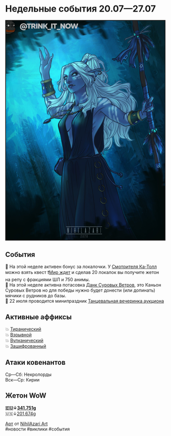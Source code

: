 # Недельные события 20.07—27.07

<html>
<center>
<img src=https://raw.githubusercontent.com/MagicalCow/TrinkIT-News/main/Sources/Assets/Weeklies/Weekly-29.jpg float=center border=2>
</center>  
</html>

## События
  📅 На этой неделе активен бонус за локалочки. У [Смотрителя Ка-Толл](https://ru.wowhead.com/npc=166307) можно взять квест ❗[Мир ждет](https://ru.wowhead.com/quest=62631/) и сделав 20 локалок вы получите жетон на репу с фракциями ШЛ и 750 анимы.  
  📅 На этой неделе активна потасовка [Данк Суровых Ветров](https://ru.wowhead.com/event=1240), это Каньон Суровых Ветров но для победы нужно будет донести (или допинать) мячики с рудников до базы.  
  📅 22 июля проводится минипраздник <a href="hhttps://ru.wowhead.com/event=692/">Танцевальная вечеринка аукциона<a>  

## Активные аффиксы  
  💥 <a href="https://ru.wowhead.com/affix=9">Тиранический<a>  
  💥 <a href="https://ru.wowhead.com/affix=11">Взрывной<a>  
  💥 <a href="https://ru.wowhead.com/affix=3">Вулканический<a>  
  💥 <a href="https://ru.wowhead.com/affix=130">Зашифрованный<a>  


## Атаки ковенантов
  Ср—Сб: Некролорды  
  Вск—Ср: Кирии  

## Жетон WoW
  **🇪🇺↓[341,751g](https://wowtokenprices.com/EU)**  
  🇺🇸↓[201,674g](https://wowtokenprices.com/US)

<a href="https://www.artstation.com/artwork/rAzaXE">Арт</a> от <a href="https://www.artstation.com/nihilazariart">NihilAzari Art</a>  
#новости #виклики #события